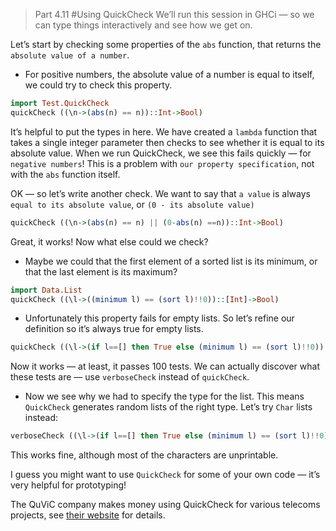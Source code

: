 > Part 4.11
#Using QuickCheck
We’ll run this session in GHCi — so we can type things interactively and see how we get on.

Let’s start by checking some properties of the `abs` function, that returns the `absolute value of a number`.

* For positive numbers, the absolute value of a number is equal to itself, we could try to check this property.

```haskell
import Test.QuickCheck
quickCheck ((\n->(abs(n) == n))::Int->Bool)
```
It’s helpful to put the types in here. We have created a `lambda` function that takes a single integer parameter then checks to see whether it is equal to its absolute value. When we run QuickCheck, we see this fails quickly — for `negative numbers`! This is a problem with `our property specification`, not with the `abs` function itself.

OK — so let’s write another check. We want to say that `a value` is always `equal to its absolute value`, or `(0 - its absolute value)`

```haskell
quickCheck ((\n->(abs(n) == n) || (0-abs(n) ==n))::Int->Bool)
```
Great, it works! Now what else could we check? 
* Maybe we could that the first element of a sorted list is its minimum, or that the last element is its maximum?

```haskell
import Data.List
quickCheck ((\l->((minimum l) == (sort l)!!0))::[Int]->Bool)
```
* Unfortunately this property fails for empty lists. So let’s refine our definition so it’s always true for empty lists.
```haskell
quickCheck ((\l->(if l==[] then True else (minimum l) == (sort l)!!0))::[Int]->Bool)
```
Now it works — at least, it passes 100 tests. We can actually discover what these tests are — use `verboseCheck` instead of `quickCheck`.

* Now we see why we had to specify the type for the list. This means `QuickCheck` generates random lists of the right type. Let’s try `Char` lists instead:

```haskell
verboseCheck ((\l->(if l==[] then True else (minimum l) == (sort l)!!0))::[Char]->Bool)
```
This works fine, although most of the characters are unprintable.

I guess you might want to use `QuickCheck` for some of your own code — it’s very helpful for prototyping!

The QuViC company makes money using QuickCheck for various telecoms projects, see [their website](http://www.quviq.com/successes/) for details.